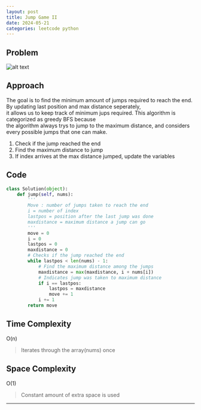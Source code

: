 ```yaml
---
layout: post
title: Jump Game II
date: 2024-05-21
categories: leetcode python
---
```

## Problem
![alt text](/blog/public/img/JumpGame2.png)

## Approach
The goal is to find the minimum amount of jumps required to reach the end. By updating last position and max distance seperately,  
it allows us to keep track of minimum jups required. This algorithm is categorized as greedy BFS because  
the algorithm always trys to jump to the maximum distance, and considers every possible jumps that one can make.  

1. Check if the jump reached the end
2. Find the maximum distance to jump
3. If index arrives at the max distance jumped, update the variables

## Code
```python
class Solution(object):
    def jump(self, nums):
        '''
        Move : number of jumps taken to reach the end
        i = number of index
        lastpos = position after the last jump was done
        maxdistance = maximum distance a jump can go
        '''
        move = 0
        i = 0
        lastpos = 0
        maxdistance = 0
        # Checks if the jump reached the end
        while lastpos < len(nums) - 1:
            # Find the maximum distance among the jumps
            maxdistance = max(maxdistance, i + nums[i])
            # Indicates jump was taken to maximum distance
            if i == lastpos:
                lastpos = maxdistance
                move += 1
            i += 1
        return move
```
## Time Complexity
O(n)
> Iterates through the array(nums) once

## Space Complexity
O(1)
> Constant amount of extra space is used  

---